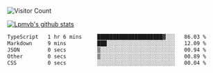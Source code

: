 ![Visitor Count](https://profile-counter.glitch.me/Lpmvb/count.svg)

[![Lpmvb's github stats](https://github-readme-stats.vercel.app/api?username=lpmvb&show_icons=true&title_color=fff&icon_color=79ff97&text_color=9f9f9f&bg_color=151515)](https://github.com/anuraghazra/github-readme-stats)

<!--
Here are some ideas to get you started:

- 🔭 I’m currently working on ...
- 🌱 I’m currently learning ...
- 👯 I’m looking to collaborate on ...
- 🤔 I’m looking for help with ...
- 💬 Ask me about ...
- 📫 How to reach me: ...
- 😄 Pronouns: ...
- ⚡ Fun fact: ...
-->

<!--START_SECTION:waka-->

```txt
TypeScript   1 hr 6 mins     █████████████████████▓░░░   86.03 %
Markdown     9 mins          ███░░░░░░░░░░░░░░░░░░░░░░   12.09 %
JSON         0 secs          ▒░░░░░░░░░░░░░░░░░░░░░░░░   00.94 %
Other        0 secs          ▒░░░░░░░░░░░░░░░░░░░░░░░░   00.89 %
CSS          0 secs          ░░░░░░░░░░░░░░░░░░░░░░░░░   00.04 %
```

<!--END_SECTION:waka-->
